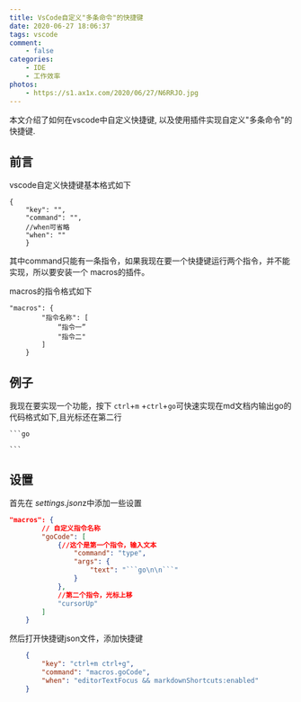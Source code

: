 ```yaml
---
title: VsCode自定义"多条命令"的快捷键
date: 2020-06-27 18:06:37
tags: vscode
comment:
    - false
categories:
    - IDE
    - 工作效率
photos:
	- https://s1.ax1x.com/2020/06/27/N6RRJO.jpg
---
```


本文介绍了如何在vscode中自定义快捷键, 以及使用插件实现自定义"多条命令"的快捷键.

<!-- more -->

## 前言

vscode自定义快捷键基本格式如下

```
{
    "key": "",
    "command": "",
    //when可省略
    "when": ""
    }
```

其中command只能有一条指令，如果我现在要一个快捷键运行两个指令，并不能实现，所以要安装一个 macros的插件。

macros的指令格式如下

```
"macros": {
        "指令名称": [
           	“指令一”
            "指令二"
        ]
    }
```

## 例子

我现在要实现一个功能，按下  `ctrl`+`m` +`ctrl`+`go`可快速实现在md文档内输出go的代码格式如下,且光标还在第二行

```
​```go

​```
```

## 设置

首先在 *settings.json*z中添加一些设置

```json
"macros": {
    	// 自定义指令名称
        "goCode": [
            {//这个是第一个指令，输入文本
                "command": "type",
                "args": {
                    "text": "```go\n\n```"
                }
            },
            //第二个指令，光标上移
            "cursorUp"
        ]
    }
```

然后打开快捷键json文件，添加快捷键

```json
    {
        "key": "ctrl+m ctrl+g",
        "command": "macros.goCode",
        "when": "editorTextFocus && markdownShortcuts:enabled"
    }
```


